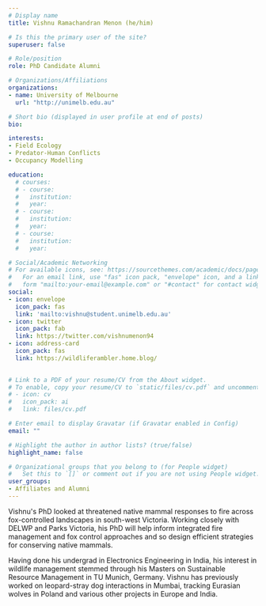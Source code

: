 ```yaml
---
# Display name
title: Vishnu Ramachandran Menon (he/him)

# Is this the primary user of the site?
superuser: false

# Role/position
role: PhD Candidate Alumni

# Organizations/Affiliations
organizations:
- name: University of Melbourne
  url: "http://unimelb.edu.au"

# Short bio (displayed in user profile at end of posts)
bio: 

interests:
- Field Ecology
- Predator-Human Conflicts
- Occupancy Modelling

education:
  # courses:
  # - course:
  #   institution:
  #   year:
  # - course:
  #   institution:
  #   year:
  # - course:
  #   institution:
  #   year:

# Social/Academic Networking
# For available icons, see: https://sourcethemes.com/academic/docs/page-builder/#icons
#   For an email link, use "fas" icon pack, "envelope" icon, and a link in the
#   form "mailto:your-email@example.com" or "#contact" for contact widget.
social:
- icon: envelope
  icon_pack: fas
  link: 'mailto:vishnu@student.unimelb.edu.au'
- icon: twitter
  icon_pack: fab
  link: https://twitter.com/vishnumenon94
- icon: address-card
  icon_pack: fas
  link: https://wildliferambler.home.blog/

  
# Link to a PDF of your resume/CV from the About widget.
# To enable, copy your resume/CV to `static/files/cv.pdf` and uncomment the lines below.
# - icon: cv
#   icon_pack: ai
#   link: files/cv.pdf

# Enter email to display Gravatar (if Gravatar enabled in Config)
email: ""

# Highlight the author in author lists? (true/false)
highlight_name: false

# Organizational groups that you belong to (for People widget)
#   Set this to `[]` or comment out if you are not using People widget.
user_groups:
- Affiliates and Alumni
---
```


Vishnu's PhD looked at threatened native mammal responses to fire across fox-controlled landscapes in south-west Victoria. Working closely with DELWP and Parks Victoria, his PhD will help inform integrated fire management and fox control approaches and so design efficient strategies for conserving native mammals. 

Having done his undergrad in Electronics Engineering in India, his interest in wildlife management stemmed through his Masters on Sustainable Resource Management in TU Munich, Germany. Vishnu has previously worked on leopard-stray dog interactions in Mumbai, tracking Eurasian wolves in Poland and various other projects in Europe and India. 
